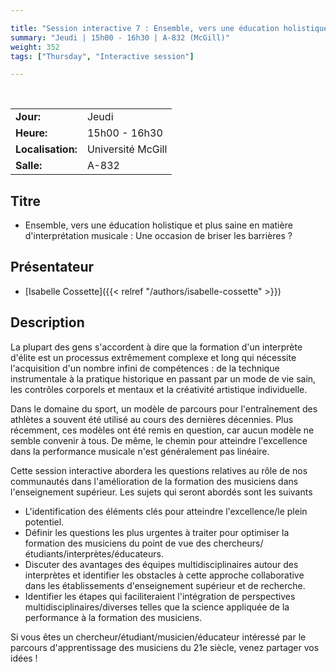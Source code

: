 ```yaml
---

title: "Session interactive 7 : Ensemble, vers une éducation holistique et plus saine en matière d'interprétation musicale"
summary: "Jeudi | 15h00 - 16h30 | A-832 (McGill)"
weight: 352
tags: ["Thursday", "Interactive session"]

---
```


<br>

| | |
| - | - |
| **Jour:** | Jeudi |
| **Heure:** | 15h00 - 16h30 |
| **Localisation:** | Université McGill |
| **Salle:** | A-832 |

## Titre

- Ensemble, vers une éducation holistique et plus saine en matière d'interprétation musicale : Une occasion de briser les barrières ?  

## Présentateur

- [Isabelle Cossette]({{< relref "/authors/isabelle-cossette" >}})

## Description

La plupart des gens s'accordent à dire que la formation d'un interprète d'élite est un processus extrêmement complexe et long qui nécessite l'acquisition d'un nombre infini de compétences : de la technique instrumentale à la pratique historique en passant par un mode de vie sain, les contrôles corporels et mentaux et la créativité artistique individuelle.  

Dans le domaine du sport, un modèle de parcours pour l'entraînement des athlètes a souvent été utilisé au cours des dernières décennies. Plus récemment, ces modèles ont été remis en question, car aucun modèle ne semble convenir à tous. De même, le chemin pour atteindre l'excellence dans la performance musicale n'est généralement pas linéaire.  

Cette session interactive abordera les questions relatives au rôle de nos communautés dans l'amélioration de la formation des musiciens dans l'enseignement supérieur. Les sujets qui seront abordés sont les suivants  

- L'identification des éléments clés pour atteindre l'excellence/le plein potentiel.  
- Définir les questions les plus urgentes à traiter pour optimiser la formation des musiciens du point de vue des chercheurs/étudiants/interprètes/éducateurs.  
- Discuter des avantages des équipes multidisciplinaires autour des interprètes et identifier les obstacles à cette approche collaborative dans les établissements d'enseignement supérieur et de recherche.  
- Identifier les étapes qui faciliteraient l'intégration de perspectives multidisciplinaires/diverses telles que la science appliquée de la performance à la formation des musiciens.  

Si vous êtes un chercheur/étudiant/musicien/éducateur intéressé par le parcours d'apprentissage des musiciens du 21e siècle, venez partager vos idées ! 